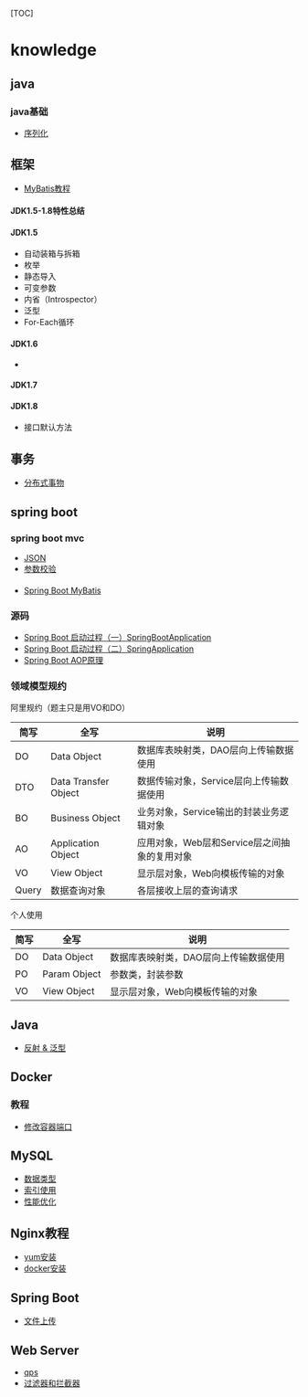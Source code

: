 [TOC]

# knowledge


## java

### java基础

- [序列化](./java/serialize.md)

## 框架

- [MyBatis教程](./mybatis/mybatis.md)


#### JDK1.5-1.8特性总结

#### JDK1.5

- 自动装箱与拆箱
- 枚举
- 静态导入
- 可变参数
- 内省（Introspector）
- 泛型
- For-Each循环

#### JDK1.6

- 

#### JDK1.7

#### JDK1.8

- 接口默认方法



## 事务

- [分布式事物](./transaction/distributed%20transaction.md)


## spring boot

### spring boot mvc

- [JSON](./spring-boot-mvc-json/json.md)
- [参数校验](./spring-boot-mvc-validate/validate.md)

#### 

- [Spring Boot MyBatis]()

### 源码

- [Spring Boot 启动过程（一）SpringBootApplication](./spring-boot-source-code/SpringBootApplication.md)
- [Spring Boot 启动过程（二）SpringApplication](./spring-boot-source-code/SpringApplication.md)
- [Spring Boot AOP原理](./spring-boot-source-code/AOP.md)














### 领域模型规约

阿里规约（题主只是用VO和DO）

|简写|全写|说明|
|---|---|---|
|DO|Data Object|数据库表映射类，DAO层向上传输数据使用|
|DTO|Data Transfer Object|数据传输对象，Service层向上传输数据使用|
|BO|Business Object|业务对象，Service输出的封装业务逻辑对象|
|AO|Application Object|应用对象，Web层和Service层之间抽象的复用对象|
|VO|View Object|显示层对象，Web向模板传输的对象|
|Query|数据查询对象|各层接收上层的查询请求|

个人使用

|简写|全写|说明|
|---|---|---|
|DO|Data Object|数据库表映射类，DAO层向上传输数据使用|
|PO|Param Object|参数类，封装参数|
|VO|View Object|显示层对象，Web向模板传输的对象|



## Java

- [反射 & 泛型](./java/reflect%20&%20generics.md)

## Docker

### 教程

- [修改容器端口](./docker/modify-container-port.md)

## MySQL

- [数据类型](./mysql/data-type.md)
- [索引使用](./mysql/index.md)
- [性能优化](./mysql/optimize.md)

## Nginx教程

- [yum安装](./nginx/install-yum.md)
- [docker安装](./nginx/install-docker.md)

## Spring Boot

- [文件上传](./spring-boot-mvc/file-upload.md)

## Web Server

- [qps](./web-server/qps.md)
- [过滤器和拦截器](https://mp.weixin.qq.com/s/c9d-avYSkhljLNDFVvFggA)

